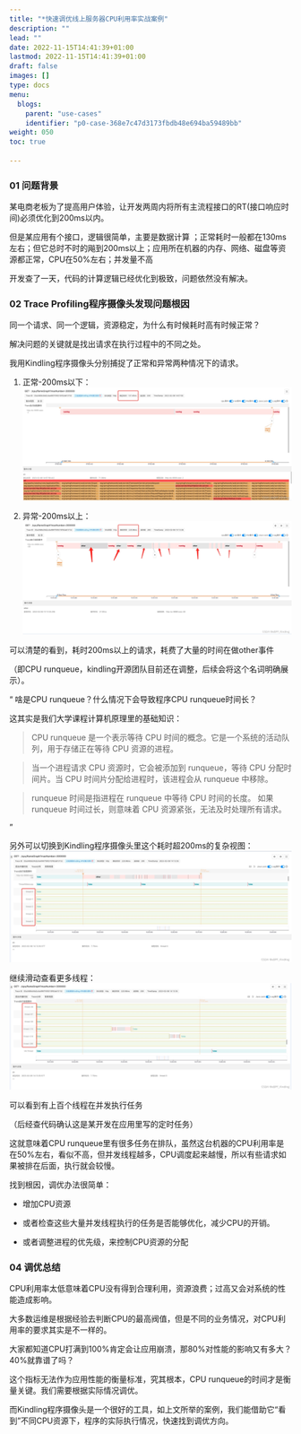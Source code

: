 ```yaml
---
title: "*快速调优线上服务器CPU利用率实战案例"
description: ""
lead: ""
date: 2022-11-15T14:41:39+01:00
lastmod: 2022-11-15T14:41:39+01:00
draft: false
images: []
type: docs
menu:
  blogs:
    parent: "use-cases"
    identifier: "p0-case-368e7c47d3173fbdb48e694ba59489bb"
weight: 050
toc: true

---
```

### 01 问题背景

某电商老板为了提高用户体验，让开发两周内将所有主流程接口的RT(接口响应时间)必须优化到200ms以内。

但是某应用有个接口，逻辑很简单，主要是数据计算
；正常耗时一般都在130ms左右；但它总时不时的飚到200ms以上；应用所在机器的内存、网络、磁盘等资源都正常，CPU在50%左右；并发量不高

开发查了一天，代码的计算逻辑已经优化到极致，问题依然没有解决。

### 02 Trace Profiling程序摄像头发现问题根因
同一个请求、同一个逻辑，资源稳定，为什么有时候耗时高有时候正常？

解决问题的关键就是找出请求在执行过程中的不同之处。

我用Kindling程序摄像头分别捕捉了正常和异常两种情况下的请求。

1. 正常-200ms以下：
![image.png](1.png)


2. 异常-200ms以上：
![image.png](2.png)


可以清楚的看到，耗时200ms以上的请求，耗费了大量的时间在做other事件

（即CPU runqueue，kindling开源团队目前还在调整，后续会将这个名词明确展示）。

“ 啥是CPU runqueue？什么情况下会导致程序CPU runqueue时间长？

这其实是我们大学课程计算机原理里的基础知识：

> CPU runqueue 是一个表示等待 CPU 时间的概念。它是一个系统的活动队列，用于存储正在等待 CPU 资源的进程。

> 当一个进程请求 CPU 资源时，它会被添加到 runqueue，等待 CPU 分配时间片。当 CPU 时间片分配给进程时，该进程会从 runqueue 中移除。

> runqueue 时间是指进程在 runqueue 中等待 CPU 时间的长度。
> 如果 runqueue 时间过长，则意味着 CPU 资源紧张，无法及时处理所有请求。

”

另外可以切换到Kindling程序摄像头里这个耗时超200ms的复杂视图：
![image.png](3.png)

继续滑动查看更多线程：
![image.png](4.png)


可以看到有上百个线程在并发执行任务

（后经查代码确认这是某开发在应用里写的定时任务）

这就意味着CPU runqueue里有很多任务在排队，虽然这台机器的CPU利用率是在50%左右，看似不高，但并发线程越多，CPU调度起来越慢，所以有些请求如果被排在后面，执行就会较慢。

找到根因，调优办法很简单：

* 增加CPU资源

* 或者检查这些大量并发线程执行的任务是否能够优化，减少CPU的开销。

* 或者调整进程的优先级，来控制CPU资源的分配

### 04 调优总结
CPU利用率太低意味着CPU没有得到合理利用，资源浪费；过高又会对系统的性能造成影响。

大多数运维是根据经验去判断CPU的最高阀值，但是不同的业务情况，对CPU利用率的要求其实是不一样的。

大家都知道CPU打满到100%肯定会让应用崩溃，那80%对性能的影响又有多大？40%就靠谱了吗？

这个指标无法作为应用性能的衡量标准，究其根本，CPU runqueue的时间才是衡量关键。我们需要根据实际情况调优。

而Kindling程序摄像头是一个很好的工具，如上文所举的案例，我们能借助它“看到”不同CPU资源下，程序的实际执行情况，快速找到调优方向。

